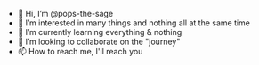 - 👋 Hi, I’m @pops-the-sage
- 👀 I’m interested in many things and nothing all at the same time 
- 🌱 I’m currently learning everything & nothing 
- 💞️ I’m looking to collaborate on the "journey"
- 📫 How to reach me, I'll reach you 

<!---
pops-the-sage/pops-the-sage is a ✨ special ✨ repository because its `README.md` (this file) appears on your GitHub profile.
You can click the Preview link to take a look at your changes.
--->
